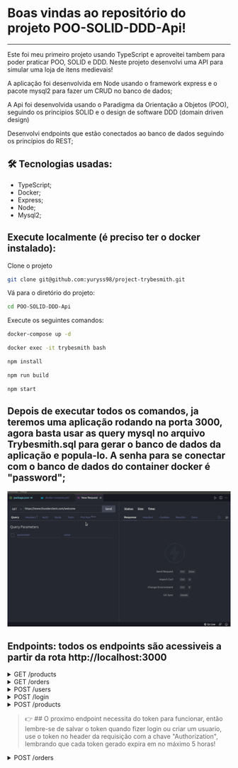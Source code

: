 # Boas vindas ao repositório do projeto POO-SOLID-DDD-Api!

---

Este foi meu primeiro projeto usando TypeScript e aproveitei tambem para poder praticar POO, SOLID e DDD. Neste projeto desenvolvi uma API para simular uma loja de itens medievais!

A aplicação foi desenvolvida em Node usando o framework express e o pacote mysql2 para fazer um CRUD no banco de dados;

A Api foi desenvolvida usando o Paradigma da Orientação a Objetos (POO), seguindo os principios SOLID e o design de software DDD (domain driven design)

Desenvolvi endpoints que estão conectados ao banco de dados seguindo os princípios do REST;


## 🛠 Tecnologias usadas:

* TypeScript;
* Docker;
* Express;
* Node;
* Mysql2;

## Execute localmente (é preciso ter o docker instalado):

Clone o projeto
```bash
git clone git@github.com:yuryss98/project-trybesmith.git
```

Vá para o diretório do projeto:
```bash
cd POO-SOLID-DDD-Api
```

Execute os seguintes comandos:
```bash
docker-compose up -d
```

```bash  
docker exec -it trybesmith bash
```

```bash
npm install
```

```bash
npm run build
```

```bash
npm start
```

## Depois de executar todos os comandos, ja teremos uma aplicação rodando na porta 3000, agora basta usar as query mysql no arquivo Trybesmith.sql para gerar o banco de dados da aplicação e popula-lo. A senha para se conectar com o banco de dados do container docker é "password";

<img src="./docs/docs.gif" alt="giff"/>

## Endpoints: todos os endpoints são acessiveis a partir da rota http://localhost:3000

  <details close>
  <summary>GET /products</summary>
  -- O método GET em /products é usado para listar todos os produtos da aplicação;
  
  </details>
  
  <details close>
  <summary>GET /orders</summary>
  -- O método GET em /orders é usado para listar todos os pedidos da aplicação juntamente com o usuario que o solicitou;
  
  </details>
  
  <details close>
  <summary>POST /users</summary>
  
  -- O método POST em /users é usado para criar um usuario, quando criado com sucesso retorna um token, token esse que é usado para poder acessar outras    rotas da api, aceita 4 campos, sendo eles:
  
  -- username: campo do tipo texto -CAMPO OBRIGATORIO;
  
  -- password: campo do tipo texto - CAMPO OBRIGATORIO;
  
  -- vocation: campo do tipo texto - CAMPO OBRIGATORIO;
  
  -- level: campo do tipo number - CAMPO OBRIGATORIO;
  
  EXEMPLO:
  
  ```json
      {
        "username": "teste",
        "vocation": "beserker",
        "level": 100,
        "password": "123456789"
      }
  ```
  
  </details>
  
  <details close>
  <summary>POST /login</summary>
  -- O método POST em /login é usado para fazer login em uma conta ja existente, quando usado corretamente retorna um token, token esse que é usado para poder acessar outras rotas da api, aceita 2 campos, sendo eles:
  
     -- username: campo do tipo texto -CAMPO OBRIGATORIO;
  
     -- password: campo do tipo texto -CAMPO OBRIGATORIO;
  
  EXEMPLO:
  
  ```json
      {
        "username": "teste",
        "password": "123456789"
      }
  ```
  
  </details>
  
  <details close>
  <summary>POST /products</summary>
  -- O método POST em /products é usado para fazer criar um novo produto, ele aceita 2 campos sendo eles:
  
     -- name: campo do tipo texto -CAMPO OBRIGATORIO;
  
     -- amount: campo do tipo texto -CAMPO OBRIGATORIO;
  
  EXEMPLO:
  
  ```json
      {
        "name": "Espada de aço valirian",
        "amount": "100 peças de ouro"
      }
  ```
  
  </details>
  
  > :point_right: ## O proximo endpoint necessita do token para funcionar, então lembre-se de salvar o token quando fizer login ou criar um usuario, 
  use o token no header da requisição com a chave "Authorization", lembrando que cada token gerado expira em no máximo 5 horas!
  
  
  <details close>
  <summary>POST /orders</summary>
  -- O método POST em /orders é usado para fazer um novo pedido aceita 1 campo, sendo ele:
  
     -- productsIds: campo do tipo lista -CAMPO OBRIGATORIO, nesse campo você passará os ids dos produtos a qual quer fazer o pedido;
  
  EXEMPLO:
  
  ```json
      {
        "productsIds": [1, 2]
      }
  ```
  
  </details>
  
